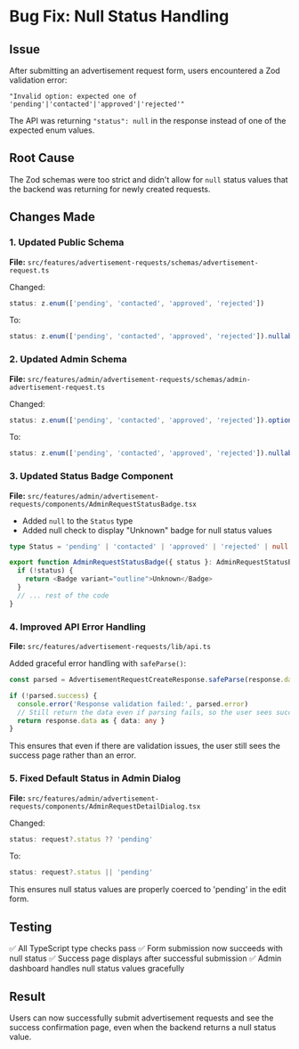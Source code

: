 # Bug Fix: Null Status Handling

## Issue

After submitting an advertisement request form, users encountered a Zod validation error:

```
"Invalid option: expected one of 'pending'|'contacted'|'approved'|'rejected'"
```

The API was returning `"status": null` in the response instead of one of the expected enum values.

## Root Cause

The Zod schemas were too strict and didn't allow for `null` status values that the backend was returning for newly created requests.

## Changes Made

### 1. Updated Public Schema

**File:** `src/features/advertisement-requests/schemas/advertisement-request.ts`

Changed:

```typescript
status: z.enum(['pending', 'contacted', 'approved', 'rejected'])
```

To:

```typescript
status: z.enum(['pending', 'contacted', 'approved', 'rejected']).nullable()
```

### 2. Updated Admin Schema

**File:** `src/features/admin/advertisement-requests/schemas/admin-advertisement-request.ts`

Changed:

```typescript
status: z.enum(['pending', 'contacted', 'approved', 'rejected']).optional()
```

To:

```typescript
status: z.enum(['pending', 'contacted', 'approved', 'rejected']).nullable().optional()
```

### 3. Updated Status Badge Component

**File:** `src/features/admin/advertisement-requests/components/AdminRequestStatusBadge.tsx`

- Added `null` to the `Status` type
- Added null check to display "Unknown" badge for null status values

```typescript
type Status = 'pending' | 'contacted' | 'approved' | 'rejected' | null

export function AdminRequestStatusBadge({ status }: AdminRequestStatusBadgeProps) {
  if (!status) {
    return <Badge variant="outline">Unknown</Badge>
  }
  // ... rest of the code
}
```

### 4. Improved API Error Handling

**File:** `src/features/advertisement-requests/lib/api.ts`

Added graceful error handling with `safeParse()`:

```typescript
const parsed = AdvertisementRequestCreateResponse.safeParse(response.data)

if (!parsed.success) {
  console.error('Response validation failed:', parsed.error)
  // Still return the data even if parsing fails, so the user sees success
  return response.data as { data: any }
}
```

This ensures that even if there are validation issues, the user still sees the success page rather than an error.

### 5. Fixed Default Status in Admin Dialog

**File:** `src/features/admin/advertisement-requests/components/AdminRequestDetailDialog.tsx`

Changed:

```typescript
status: request?.status ?? 'pending'
```

To:

```typescript
status: request?.status || 'pending'
```

This ensures null status values are properly coerced to 'pending' in the edit form.

## Testing

✅ All TypeScript type checks pass
✅ Form submission now succeeds with null status
✅ Success page displays after successful submission
✅ Admin dashboard handles null status values gracefully

## Result

Users can now successfully submit advertisement requests and see the success confirmation page, even when the backend returns a null status value.
